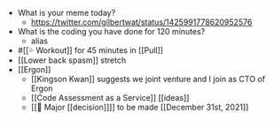 - What is your meme today?
    - https://twitter.com/gilbertwat/status/1425991778620952576
- What is the coding you have done for 120 minutes?
    - alias
- #[[💦 Workout]] for 45 minutes in [[Pull]]
- [[Lower back spasm]] stretch
- [[Ergon]]
    - [[Kingson Kwan]] suggests we joint venture and I join as CTO of Ergon
    - [[Code Assessment as a Service]] [[ideas]]
    - [[🎯 Major [[decision]]]] to be made [[December 31st, 2021]]

